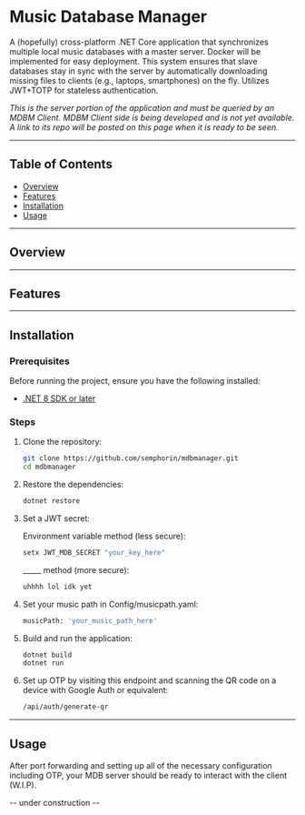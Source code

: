 # Music Database Manager

A (hopefully) cross-platform .NET Core application that synchronizes multiple local music databases with a master server. Docker will be implemented for easy deployment. This system ensures that slave databases stay in sync with the server by automatically downloading missing files to clients (e.g., laptops, smartphones) on the fly. Utilizes JWT+TOTP for stateless authentication.

*This is the server portion of the application and must be queried by an MDBM Client.*
*MDBM Client side is being developed and is not yet available. A link to its repo will be posted on this page when it is ready to be seen.*

---

## Table of Contents

- [Overview](#overview)
- [Features](#features)
- [Installation](#installation)
- [Usage](#usage)

---

## Overview


---

## Features


---

## Installation

### Prerequisites

Before running the project, ensure you have the following installed:

- [.NET 8 SDK or later](https://dotnet.microsoft.com/download)

### Steps

1. Clone the repository:

    ```bash
    git clone https://github.com/semphorin/mdbmanager.git
    cd mdbmanager
    ```

2. Restore the dependencies:

    ```bash
    dotnet restore
    ```

3. Set a JWT secret:

    Environment variable method (less secure):
    ```bash
    setx JWT_MDB_SECRET "your_key_here"
    ```

    _____ method (more secure):
    ```bash
    uhhhh lol idk yet
    ```

4. Set your music path in Config/musicpath.yaml:

    ```bash
    musicPath: 'your_music_path_here'
    ```

5. Build and run the application:

    ```bash
    dotnet build
    dotnet run
    ```

6. Set up OTP by visiting this endpoint and scanning the QR code on a device with Google Auth or equivalent:

    ```bash
    /api/auth/generate-qr
    ```

---

## Usage

After port forwarding and setting up all of the necessary configuration including OTP, your MDB server should be ready to interact with the client (W.I.P).

-- under construction --